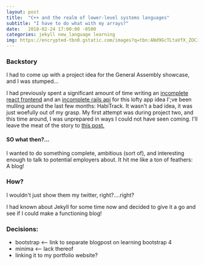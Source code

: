 ```yaml
---
layout: post
title:  "C++ and the realm of lower-level systems languages"
subtitle: "I have to do what with my arrays?"
date:   2018-02-24 17:00:00 -0500
categories: jekyll new_language learning
img: https://encrypted-tbn0.gstatic.com/images?q=tbn:ANd9GcTLtaVfX_ZOC3go_Iu9ByQKFFd6hPjNWZzns8drogrhmAVbEdlC
---
```


### Backstory
I had to come up with a project idea for the General Assembly showcase, and I was stumped...

I had previously spent a significant amount of time writing an [incomplete react frontend](https://github.com/zbauer91/habitrack-react) and an [incomplete rails api](https://github.com/zbauer91/habitrack) for this lofty app idea I';ve been mulling around the last few months: HabiTrack. It wasn't a bad idea, it was just woefully out of my grasp. My first attempt was during project two, and this time around, I was unprepared in ways I could not have seen coming. I'll leave the meat of the story to [this post.](#)

#### SO what then?...
I wanted to do something complete, ambitious (sort of), and interesting enough to talk to potential employers about. It hit me like a ton of feathers: A blog!

### How?

I wouldn't just show them my twitter, right?....right?

I had known about Jekyll for some time now and decided to give it a go and see if I could make a functioning blog!

### Decisions:

* bootstrap <-- link to separate blogpost on learning bootstrap 4
* minima <-- lack thereof
* linking it to my portfolio website?



